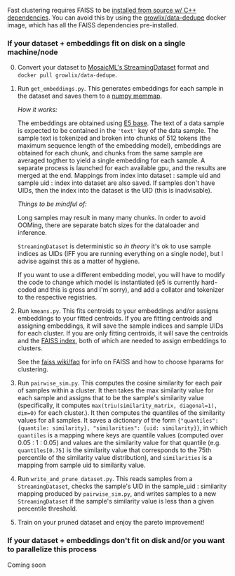 Fast clustering requires FAISS to be [installed from source w/ C++
dependencies](https://github.com/facebookresearch/faiss/blob/main/INSTALL.md). You can
avoid this by using the
[growlix/data-dedupe](https://hub.docker.com/r/growlix/data-dedupe) docker image, which
has all the FAISS dependencies pre-installed.

### If your dataset + embeddings fit on disk on a single machine/node
0. Convert your dataset to [MosaicML's
   StreamingDataset](https://github.com/mosaicml/streaming) format and `docker pull growlix/data-dedupe`.

1. Run `get_embeddings.py`. This generates embeddings for each sample in the dataset and
   saves them to a [numpy
   memmap](https://numpy.org/doc/stable/reference/generated/numpy.memmap.html).
   
   _How it works:_
   
   The embeddings are obtained using [E5 base](https://huggingface.co/intfloat/e5-base).
   The text of a data sample is expected to be contained in the `'text'` key of the data
   sample. The sample text is tokenized and broken into chunks of 512 tokens (the maximum
   sequence length of the embedding model), embeddings are obtained for each chunk, and
   chunks from the same sample are averaged togther to yield a single embedding for each
   sample. A separate process is launched for each available gpu, and the results are
   merged at the end. Mappings from index into dataset : sample uid and sample uid : index
   into dataset are also saved. If samples don't have UIDs, then the index into the
   dataset _is_ the UID (this is inadvisable).
   
   _Things to be mindful of:_
   
   Long samples may result in many many chunks. In order to avoid OOMing, there are
   separate batch sizes for the dataloader and inference.
   
   `StreamingDataset` is deterministic so _in theory_ it's ok to use sample indices as
   UIDs (IFF you are running everything on a single node), but I advise against this as a
   matter of hygiene.

   If you want to use a different embedding model, you will have to modify the code to
   change which model is instantiated (e5 is currently hard-coded and this is gross and
   I'm sorry), and add a collator and tokenizer to the respective registries.

2. Run `kmeans.py`. This fits centroids to your embeddings and/or assigns embeddings to
   your fitted centroids. If you are fitting centroids and assigning embeddings, it will
   save the sample indices and sample UIDs for each cluster. If you are only fitting
   centroids, it will save the centroids and the [FAISS
   index](https://github.com/facebookresearch/faiss/wiki/Getting-started#building-an-index-and-adding-the-vectors-to-it),
   both of which are needed to assign embeddings to clusters.

   See the [faiss
   wiki/faq](https://github.com/facebookresearch/faiss/wiki/) for info on FAISS and how to choose
   hparams for clustering. 

3. Run `pairwise_sim.py`. This computes the cosine similarity for each pair of samples within
   a cluster. It then takes the max similarity value for each sample and assigns that to
   be the sample's similarity value (specifically, it computes
   `max(triu(similarity_matrix, diagonal=1), dim=0)` for each cluster.). It then computes the
   quantiles of the similarity values for all samples. It saves a dictionary of the form
   `{"quantiles": {quantile: similarity}, "similarities": {uid: similarity}}`, in which
   `quantiles` is a mapping where keys are quantile values (computed over 0.05 : 1 : 0.05)
   and values are the similarity value for that quantile (e.g. `quantiles[0.75]` is the
   similarity value that corresponds to the 75th percentile of the similarity value
   distribution), and `similarities` is a mapping from sample uid to similarity value.

4. Run `write_and_prune_dataset.py`. This reads samples from a `StreamingDataset`, checks
   the sample's UID in the sample_uid : similarity mapping produced by `pairwise_sim.py`, and
   writes samples to a new `StreamingDataset` if the sample's similarity value is less
   than a given percentile threshold.

5. Train on your pruned dataset and enjoy the pareto improvement!

### If your dataset + embeddings don't fit on disk and/or you want to parallelize this process
Coming soon